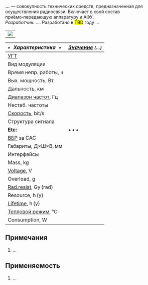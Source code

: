 **…** — совокупность технических средств, предназначенная для осуществления радиосвязи. Включает в свой состав приёмо‑передающую аппаратуру и АФУ.  
*Разработчик:* …. Разработано в <mark>TBD</mark> году …

||
|:--|
| [![](f/comms//_pic1_thumb.jpg)](f/comms//_pic1.png)  |

<small>

|*•    Характеристика    •*|*[Значение](si.md) <small>(…)</small>*|
|:--|:--|
|[УГТ](trl.md)|   |
|Вид модуляции|   |
|Время непр. работы, ч|   |
|Вых. мощность, Вт|   |
|Дальность, км|   |
|[Диапазон частот](rf.md), Гц|   |
|Нестаб. частоты|   |
|[Скорость](битрейт.md), bit/s|   |
|Структура сигнала|   |
|**Etc:**|• • •|
|[ВБР](srrq.md) за САС|   |
|Габариты, Д×Ш×В, мм|   |
|Интерфейсы|   |
|Mass, kg|   |
|[Voltage](voltage.md), V|   |
|Overload, g|   |
|[Rad.resist](ion_rad.md), Gy (rad)|   |
|Resource, h (y)|   |
|[Lifetime](lifetime.md), h (y)|   |
|[Тепловой режим](tcs.md), ℃|   |
|Consumption, W|   |

</small>



<p style="page-break-after:always"> </p>

## Примечания
   1. …



## Применяемость
   1. …